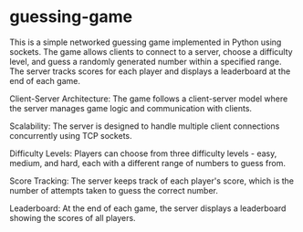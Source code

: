 # guessing-game

This is a simple networked guessing game implemented in Python using sockets. The game allows clients to connect to a server, choose a difficulty level, and guess a randomly generated number within a specified range. The server tracks scores for each player and displays a leaderboard at the end of each game.

Client-Server Architecture: The game follows a client-server model where the server manages game logic and communication with clients.

Scalability: The server is designed to handle multiple client connections concurrently using TCP sockets.

Difficulty Levels: Players can choose from three difficulty levels - easy, medium, and hard, each with a different range of numbers to guess from.

Score Tracking: The server keeps track of each player's score, which is the number of attempts taken to guess the correct number.

Leaderboard: At the end of each game, the server displays a leaderboard showing the scores of all players.
